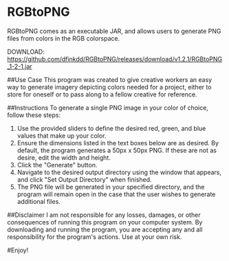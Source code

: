 RGBtoPNG
========

RGBtoPNG comes as an executable JAR, and allows users to generate PNG files from colors in the RGB colorspace.

DOWNLOAD: https://github.com/dfinkdd/RGBtoPNG/releases/download/v1.2.1/RGBtoPNG_1-2-1.jar

##Use Case
This program was created to give creative workers an easy way to generate imagery depicting colors needed for a project, either to store for oneself or to pass along to a fellow creative for reference.

##Instructions
To generate a single PNG image in your color of choice, follow these steps:

1. Use the provided sliders to define the desired red, green, and blue values that make up your color.
2. Ensure the dimensions listed in the text boxes below are as desired. By default, the program generates a 50px x 50px PNG. If these are not as desire, edit the width and height.
3. Click the "Generate" button.
4. Navigate to the desired output directory using the window that appears, and click "Set Output Directory" when finished.
5. The PNG file will be generated in your specified directory, and the program will remain open in the case that the user wishes to generate additional files.

##Disclaimer
I am not responsible for any losses, damages, or other consequences of running this program on your computer system. By downloading and running the program, you are accepting any and all responsibility for the program's actions. Use at your own risk.

#Enjoy!

